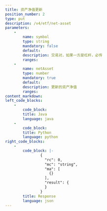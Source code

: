 ```yaml
---
title: 资产净值更新
position_number: 2
type: put
description: /v4/etf/net-asset
parameters:
    -
        name: symbol
        type: string
        mandatory: false
        default:
        description: 交易对，如果一方是杠杆，必传
        ranges:
    -
        name: netAsset
        type: number
        mandatory: true
        default:
        description: 更新的资产净值
        ranges:
content_markdown:
left_code_blocks:
    -
        code_block:
        title: Java
        language: java
    -
        code_block:
        title: Python
        language: python
right_code_blocks:
    -
        code_block: |-
                {
                  "rc": 0,
                  "mc": "string",
                  "ma": [
                    {}
                  ],
                  "result": {
                  }
                }
        title: Response
        language: json
---
```


